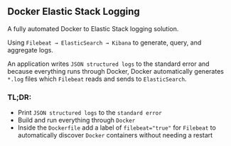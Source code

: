 ## Docker Elastic Stack Logging

A fully automated Docker to Elastic Stack logging solution.

Using `Filebeat → ElasticSearch → Kibana` to generate, query, and aggregate logs.

An application writes `JSON structured logs` to the standard error and because everything runs through Docker, Docker automatically generates `*.log` files which `Filebeat` reads and sends to `ElasticSearch`.

### TL;DR:
  - Print `JSON structured logs` to the `standard error`
  - Build and run everything through `Docker`
  - Inside the `Dockerfile` add a label of `filebeat="true"` for `Filebeat` to automatically discover `Docker` containers without needing a restart
